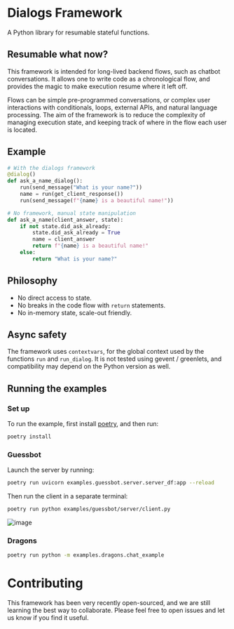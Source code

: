 # Dialogs Framework
A Python library for resumable stateful functions.

## Resumable what now?
This framework is intended for long-lived backend flows, such as chatbot conversations. It allows one to write code as a chronological flow, and provides the magic to make execution resume where it left off.

Flows can be simple pre-programmed conversations, or complex user interactions with conditionals, loops, external APIs, and natural language processing. The aim of the framework is to reduce the complexity of managing execution state, and keeping track of where in the flow each user is located.

## Example
```python
# With the dialogs framework
@dialog()
def ask_a_name_dialog():
    run(send_message("What is your name?"))
    name = run(get_client_response())
    run(send_message(f"{name} is a beautiful name!"))

# No framework, manual state manipulation
def ask_a_name(client_answer, state):
    if not state.did_ask_already:
        state.did_ask_already = True
        name = client_answer
        return f"{name} is a beautiful name!"
    else:
        return "What is your name?"
```

## Philosophy
* No direct access to state.
* No breaks in the code flow with `return` statements.
* No in-memory state, scale-out friendly.

## Async safety

The framework uses `contextvars`, for the global context used by the functions `run` and `run_dialog`. It is not tested using gevent / greenlets, and compatibility may depend on the Python version as well.

## Running the examples

### Set up

To run the example, first install [poetry](https://python-poetry.org/docs/), and then run:
```bash
poetry install
```

### Guessbot
Launch the server by running:

```bash
poetry run uvicorn examples.guessbot.server.server_df:app --reload
```

Then run the client in a separate terminal:
```bash
poetry run python examples/guessbot/server/client.py
```

![image](https://user-images.githubusercontent.com/13794950/115526413-add3ce00-a298-11eb-9abd-ca779244fe13.png)

### Dragons
```bash
poetry run python -m examples.dragons.chat_example
```

# Contributing
This framework has been very recently open-sourced, and we are still learning the best way to collaborate. Please feel free to open issues and let us know if you find it useful.